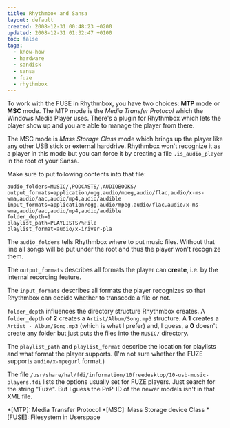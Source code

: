 ```yaml
---
title: Rhythmbox and Sansa
layout: default
created: 2008-12-31 00:48:23 +0200
updated: 2008-12-31 01:32:47 +0100
toc: false
tags:
  - know-how
  - hardware
  - sandisk
  - sansa
  - fuze
  - rhythmbox
---
```

To work with the FUSE in Rhythmbox, you have two choices: **MTP** mode or **MSC** mode. The MTP mode is the *Media Transfer Protocol* which the
Windows Media Player uses. There's a plugin for Rhythmbox which lets the player show up and you are able to manage the player from there.

The MSC mode is *Mass Storage Class* mode which brings up the player like any other USB stick or external harddrive. Rhythmbox won't
recognize it as a player in this mode but you can force it by creating a file `.is_audio_player` in the root of your Sansa.

Make sure to put following contents into that file:

~~~
audio_folders=MUSIC/,PODCASTS/,AUDIOBOOKS/
output_formats=application/ogg,audio/mpeg,audio/flac,audio/x-ms-wma,audio/aac,audio/mp4,audio/audible
input_formats=application/ogg,audio/mpeg,audio/flac,audio/x-ms-wma,audio/aac,audio/mp4,audio/audible
folder_depth=1
playlist_path=PLAYLISTS/%File
playlist_format=audio/x-iriver-pla
~~~

The `audio_folders` tells Rhythmbox where to put music files. Without that line all songs will be put under the root and thus the player won't recognize them.

The `output_formats` describes all formats the player can **create**, i.e. by the internal recording feature.

The `input_formats` describes all formats the player recognizes so that Rhythmbox can decide whether to transcode a file or not.

`folder_depth` influences the directory structure Rhythmbox creates. A `folder_depth` of **2** creates a `Artist/Album/Song.mp3` structure. A **1** creates a `Artist - Album/Song.mp3` (which is what I prefer) and, I guess, a **0** doesn't create any folder but just puts the files into the `MUSIC/` directory.

The `playlist_path` and `playlist_format` describe the location for playlists and what format the player supports. (I'm not sure whether the FUZE supports `audio/x-mpegurl` format.)


The file `/usr/share/hal/fdi/information/10freedesktop/10-usb-music-players.fdi` lists the options usually set for FUZE players. Just search for the string "Fuze". But I guess the PnP-ID of the newer models isn't in that XML file.

*[MTP]: Media Transfer Protocol
*[MSC]: Mass Storage device Class
*[FUSE]: Filesystem in Userspace
